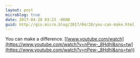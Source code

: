 ```yaml
---
layout: post
microblog: true
date: 2017-04-28 03:23 -0600
guid: http://gio.micro.blog/2017/04/28/you-can-make.html
---
```

You can make a difference.  [[www.youtube.com/watch](https://www.youtube.com/watch?v=nPew-_8HdhI&sns=tw](https://www.youtube.com/watch?v=nPew-_8HdhI&sns=tw))
